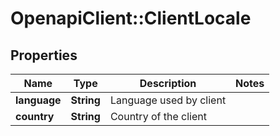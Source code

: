 # OpenapiClient::ClientLocale

## Properties
Name | Type | Description | Notes
------------ | ------------- | ------------- | -------------
**language** | **String** | Language used by client | 
**country** | **String** | Country of the client | 


